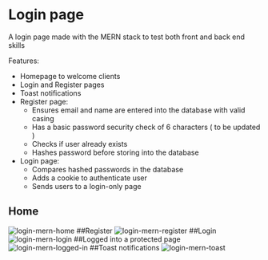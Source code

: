 # Login page 
A login page made with the MERN stack to test both front and back end skills

Features: 

- Homepage to welcome clients
- Login and Register pages
- Toast notifications
- Register page:
  - Ensures email and name are entered into the database with valid casing
  - Has a basic password security check of 6 characters ( to be updated )
  - Checks if user already exists
  - Hashes password before storing into the database
- Login page:
  - Compares hashed passwords in the database
  - Adds a cookie to authenticate user
  - Sends users to a login-only page

## Home
![login-mern-home](https://github.com/user-attachments/assets/8f0a7ae8-8a68-4e21-9b78-19bac41c9c80)
##Register
![login-mern-register](https://github.com/user-attachments/assets/27e069f0-876c-4df4-801e-46ccc2903c9b)
##Login
![login-mern-login](https://github.com/user-attachments/assets/1e031eea-cac8-4f9d-b98f-29c17a32bd05)
##Logged into a protected page
![login-mern-logged-in](https://github.com/user-attachments/assets/289cab80-be3a-41e1-b4bb-9289ed16a956)
##Toast notifications
![login-mern-toast](https://github.com/user-attachments/assets/bf7f74f6-c067-4532-9038-2810e8ae5c2e)


